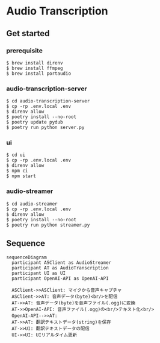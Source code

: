 # Audio Transcription

## Get started

### prerequisite

```
$ brew install direnv
$ brew install ffmpeg
$ brew install portaudio
```

### audio-transcription-server

```
$ cd audio-transcription-server
$ cp -rp .env.local .env
$ direnv allow
$ poetry install --no-root
$ poetry update pydub
$ poetry run python server.py
```

### ui

```
$ cd ui
$ cp -rp .env.local .env
$ direnv allow
$ npm ci
$ npm start
```

### audio-streamer

```
$ cd audio-streamer
$ cp -rp .env.local .env
$ direnv allow
$ poetry install --no-root
$ poetry run python streamer.py
```

## Sequence

```mermaid
sequenceDiagram
  participant ASClient as AudioStreamer
  participant AT as AudioTranscription
  participant UI as UI
  participant OpenAI-API as OpenAI-API

  ASClient->>ASClient: マイクから音声キャプチャ
  ASClient->>AT: 音声データ(byte)<br/>を配信
  AT->>AT: 音声データ(byte)を音声ファイル(.ogg)に変換
  AT->>OpenAI-API: 音声ファイル(.ogg)の<br/>テキスト化<br/>
  OpenAI-API-->>AT:　
  AT->>AT: 翻訳テキストデータ(string)を保存
  AT->>UI: 翻訳テキストデータの配信
  UI->>UI: UIリアルタイム更新
```
